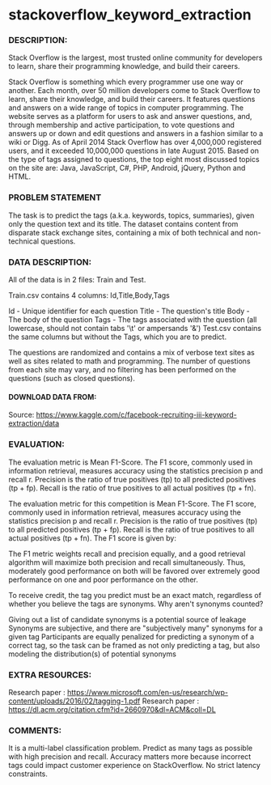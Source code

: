 # stackoverflow_keyword_extraction

### DESCRIPTION:
Stack Overflow is the largest, most trusted online community for developers to learn, share their programming knowledge, and build their careers.

Stack Overflow is something which every programmer use one way or another. Each month, over 50 million developers come to Stack Overflow to learn, share their knowledge, and build their careers. It features questions and answers on a wide range of topics in computer programming. The website serves as a platform for users to ask and answer questions, and, through membership and active participation, to vote questions and answers up or down and edit questions and answers in a fashion similar to a wiki or Digg. As of April 2014 Stack Overflow has over 4,000,000 registered users, and it exceeded 10,000,000 questions in late August 2015. Based on the type of tags assigned to questions, the top eight most discussed topics on the site are: Java, JavaScript, C#, PHP, Android, jQuery, Python and HTML.

### PROBLEM STATEMENT
The task is to predict the tags (a.k.a. keywords, topics, summaries), given only the question text and its title. The dataset contains content from disparate stack exchange sites, containing a mix of both technical and non-technical questions.
 
 ### DATA DESCRIPTION:
 All of the data is in 2 files: Train and Test.

Train.csv contains 4 columns: Id,Title,Body,Tags

Id - Unique identifier for each question
Title - The question's title
Body - The body of the question
Tags - The tags associated with the question (all lowercase, should not contain tabs '\t' or ampersands '&')
Test.csv contains the same columns but without the Tags, which you are to predict.

The questions are randomized and contains a mix of verbose text sites as well as sites related to math and programming. The number of questions from each site may vary, and no filtering has been performed on the questions (such as closed questions).

#### DOWNLOAD DATA FROM:
Source: https://www.kaggle.com/c/facebook-recruiting-iii-keyword-extraction/data

### EVALUATION:
The evaluation metric is  Mean F1-Score.  The F1 score, commonly used in information retrieval, measures accuracy using the statistics precision p and recall r. Precision is the ratio of true positives (tp) to all predicted positives (tp + fp). Recall is the ratio of true positives to all actual positives (tp + fn).


The evaluation metric for this competition is Mean F1-Score.  The F1 score, commonly used in information retrieval, measures accuracy using the statistics precision p and recall r. Precision is the ratio of true positives (tp) to all predicted positives (tp + fp). Recall is the ratio of true positives to all actual positives (tp + fn). The F1 score is given by:


The F1 metric weights recall and precision equally, and a good retrieval algorithm will maximize both precision and recall simultaneously. Thus, moderately good performance on both will be favored over extremely good performance on one and poor performance on the other.

To receive credit, the tag you predict must be an exact match, regardless of whether you believe the tags are synonyms.  Why aren't synonyms counted?

Giving out a list of candidate synonyms is a potential source of leakage
Synonyms are subjective, and there are "subjectively many" synonyms for a given tag
Participants are equally penalized for predicting a synonym of a correct tag, so the task can be framed as not only predicting a tag, but also modeling the distribution(s) of potential synonyms

### EXTRA RESOURCES:
Research paper : https://www.microsoft.com/en-us/research/wp-content/uploads/2016/02/tagging-1.pdf
Research paper : https://dl.acm.org/citation.cfm?id=2660970&dl=ACM&coll=DL

### COMMENTS:
It is a multi-label classification problem.
Predict as many tags as possible with high precision and recall.
Accuracy matters more because incorrect tags could impact customer experience on StackOverflow.
No strict latency constraints.
